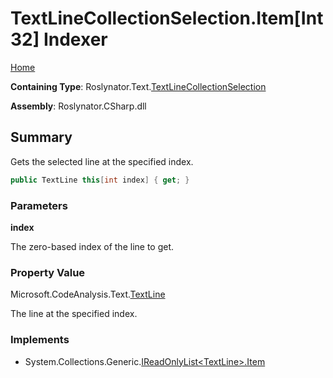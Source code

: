 <a name="_top"></a>

# TextLineCollectionSelection\.Item\[Int32\] Indexer

[Home](../../../../README.md#_top)

**Containing Type**: Roslynator\.Text\.[TextLineCollectionSelection](../README.md#_top)

**Assembly**: Roslynator\.CSharp\.dll

## Summary

Gets the selected line at the specified index\.

```csharp
public TextLine this[int index] { get; }
```

### Parameters

**index**

The zero\-based index of the line to get\. 

### Property Value

Microsoft\.CodeAnalysis\.Text\.[TextLine](https://docs.microsoft.com/en-us/dotnet/api/microsoft.codeanalysis.text.textline)

The line at the specified index\.

### Implements

* System\.Collections\.Generic\.[IReadOnlyList\<TextLine>.Item](https://docs.microsoft.com/en-us/dotnet/api/system.collections.generic.ireadonlylist-1.item)
